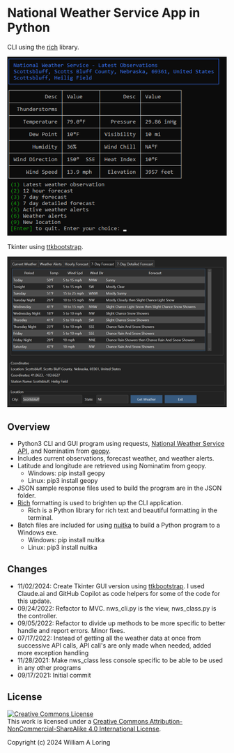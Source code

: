 # National Weather Service App in Python

CLI using the [rich](https://rich.readthedocs.io/en/stable/introduction.html) library.

![NWS Screenshot](./img/nws_cli.png)

Tkinter using [ttkbootstrap](https://ttkbootstrap.readthedocs.io/en/latest/).

![NWS Screenshot](./img/nws_gui.png)

## Overview

- Python3 CLI and GUI program using requests, [National Weather Service API](https://www.weather.gov/documentation/services-web-api), and Nominatim from [geopy](https://pypi.org/project/geopy/).
- Includes current observations, forecast weather, and weather alerts.
- Latitude and longitude are retrieved using Nominatim from geopy.
  - Windows: pip install geopy
  - Linux: pip3 install geopy
- JSON sample response files used to build the program are in the JSON folder.
- [Rich](https://pypi.org/project/rich/) formatting is used to brighten up the CLI application.
  - Rich is a Python library for rich text and beautiful formatting in the terminal.
- Batch files are included for using [nuitka](https://pypi.org/project/Nuitka/) to build a Python program to a Windows exe.
  - Windows: pip install nuitka
  - Linux: pip3 install nuitka

## Changes

- 11/02/2024: Create Tkinter GUI version using [ttkbootstrap](https://ttkbootstrap.readthedocs.io/en/latest/). I used Claude.ai and GitHub Copilot as code helpers for some of the code for this update.  
- 09/24/2022: Refactor to MVC. nws_cli.py is the view, nws_class.py is the controller.
- 09/05/2022: Refactor to divide up methods to be more specific to better handle and report errors. Minor fixes.
- 07/17/2022: Instead of getting all the weather data at once from successive API calls, API call's are only made when needed, added more exception handling
- 11/28/2021: Make nws_class less console specific to be able to be used in any other programs
- 09/17/2021: Initial commit

## License

<a rel="license" href="http://creativecommons.org/licenses/by-nc-sa/4.0/"><img alt="Creative Commons License" style="border-width:0" src="https://i.creativecommons.org/l/by-nc-sa/4.0/88x31.png" /></a><br />This work is licensed under a <a rel="license" href="http://creativecommons.org/licenses/by-nc-sa/4.0/">Creative Commons Attribution-NonCommercial-ShareAlike 4.0 International License</a>.

Copyright (c) 2024 William A Loring
